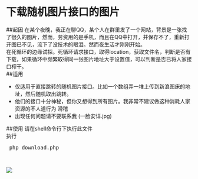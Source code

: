 # 下载随机图片接口的图片<br />


##起因
在某个夜晚，我正在聊QQ，某个人在群里发了一个网站，背景是一张找了很久的图片，然而，劳资用的是手机，而且在QQ中打开，并保存不了，重新打开图已不见，流下了没技术的眼泪。然而夜生活才刚刚开始。<br />
在死循环的边缘试探。死循环请求接口，取得location，获取文件名，判断是否有下载，如果循环中频繁取得同一张图片地址大于设置值，可以判断是否已将人家接口榨干。<br />
##适用
 * 仅适用于直接跳转的随机图片接口。比如一个数组弄一堆上传到新浪图床的地址，然后随机取出跳转。<br />
 * 他们的接口十分神秘，但你又想得到所有图片。我非常不建议做这种消耗人家资源的不人道行为 滑稽<br />
 * 出现任何问题请不要联系我 (一脸安详.jpg)<br />

##使用
请在shell命令行下执行此文件<br />
执行<pre> php download.php </pre><br />


<img src="https://github.com/QiangMouRen/foreach_download_api_images/raw/master/images/shell.png" />



